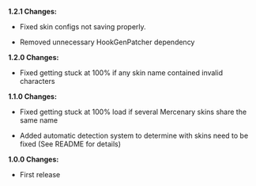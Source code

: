 **1.2.1 Changes:**

* Fixed skin configs not saving properly.

* Removed unnecessary HookGenPatcher dependency

**1.2.0 Changes:**

* Fixed getting stuck at 100% if any skin name contained invalid characters

**1.1.0 Changes:**

* Fixed getting stuck at 100% load if several Mercenary skins share the same name

* Added automatic detection system to determine with skins need to be fixed (See README for details)

**1.0.0 Changes:**

* First release